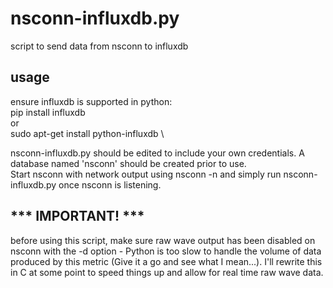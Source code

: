 # nsconn-influxdb.py
script to send data from nsconn to influxdb

## usage
ensure influxdb is supported in python: \
pip install influxdb \
or \
sudo apt-get install python-influxdb \

nsconn-influxdb.py should be edited to include your own credentials. A database named 'nsconn' should be created prior to use.\
Start nsconn with network output using nsconn -n and simply run nsconn-influxdb.py once nsconn is listening.

## *** IMPORTANT! ***
before using this script, make sure raw wave output has been disabled on nsconn with the -d option - Python is too slow to handle the volume of data produced by this metric (Give it a go and see what I mean...). I'll rewrite this in C at some point to speed things up and allow for real time raw wave data.
